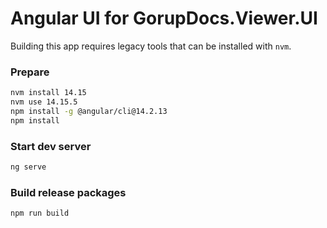 # Angular UI for GorupDocs.Viewer.UI

Building this app requires legacy tools that can be installed with `nvm`.

### Prepare

```bash
nvm install 14.15  
nvm use 14.15.5  
npm install -g @angular/cli@14.2.13  
npm install  
```

### Start dev server 

```bash
ng serve
```

### Build release packages

```bash
npm run build
```

